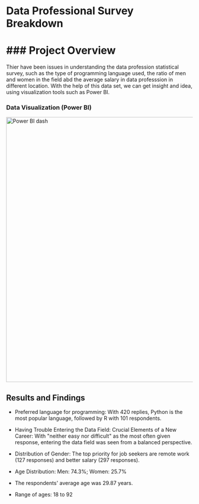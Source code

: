 # Data Professional Survey Breakdown 
# ### Project Overview
Thier have been issues in understanding the data profession statistical survey, such as the type of programming language used, the ratio of men and women in the field abd the average salary in data professsion in different location. With the help of this data set, we can get insight and idea, using visualization tools such as Power BI.
###  Data Visualization (Power BI)
<img width="716" alt="Power BI dash" src="https://github.com/Chuks200/Power-BI-Project/assets/150162291/94e26629-ba1c-42d4-94fd-17ee860c1a2f">
 
 ## Results and Findings  
- Preferred language for programming: With 420 replies, Python is the most popular language, followed by R with 101 respondents.
- Having Trouble Entering the Data Field: Crucial Elements of a New Career: With "neither easy nor difficult" as the most often given response, entering the data field was seen from a balanced perspective.

- Distribution of Gender: The top priority for job seekers are remote work (127 responses) and better salary (297 responses).
- Age Distribution: Men: 74.3%; Women: 25.7%
- The respondents' average age was 29.87 years.
- Range of ages: 18 to 92
## 

